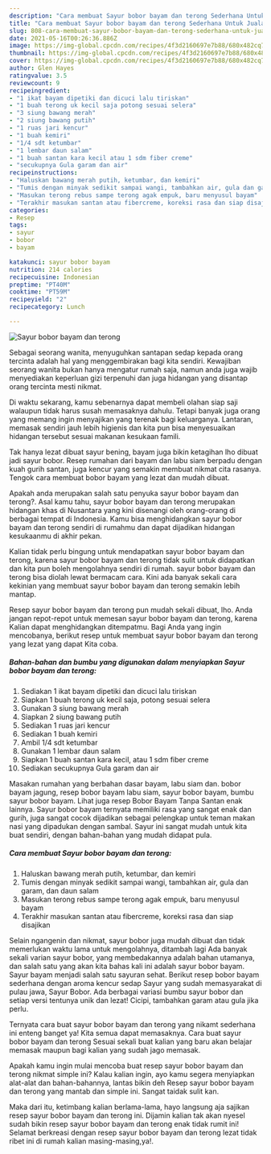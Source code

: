 ```yaml
---
description: "Cara membuat Sayur bobor bayam dan terong Sederhana Untuk Jualan"
title: "Cara membuat Sayur bobor bayam dan terong Sederhana Untuk Jualan"
slug: 808-cara-membuat-sayur-bobor-bayam-dan-terong-sederhana-untuk-jualan
date: 2021-05-16T00:26:36.886Z
image: https://img-global.cpcdn.com/recipes/4f3d2160697e7b88/680x482cq70/sayur-bobor-bayam-dan-terong-foto-resep-utama.jpg
thumbnail: https://img-global.cpcdn.com/recipes/4f3d2160697e7b88/680x482cq70/sayur-bobor-bayam-dan-terong-foto-resep-utama.jpg
cover: https://img-global.cpcdn.com/recipes/4f3d2160697e7b88/680x482cq70/sayur-bobor-bayam-dan-terong-foto-resep-utama.jpg
author: Glen Hayes
ratingvalue: 3.5
reviewcount: 9
recipeingredient:
- "1 ikat bayam dipetiki dan dicuci lalu tiriskan"
- "1 buah terong uk kecil saja potong sesuai selera"
- "3 siung bawang merah"
- "2 siung bawang putih"
- "1 ruas jari kencur"
- "1 buah kemiri"
- "1/4 sdt ketumbar"
- "1 lembar daun salam"
- "1 buah santan kara kecil atau 1 sdm fiber creme"
- "secukupnya Gula garam dan air"
recipeinstructions:
- "Haluskan bawang merah putih, ketumbar, dan kemiri"
- "Tumis dengan minyak sedikit sampai wangi, tambahkan air, gula dan garam, dan daun salam"
- "Masukan terong rebus sampe terong agak empuk, baru menyusul bayam"
- "Terakhir masukan santan atau fibercreme, koreksi rasa dan siap disajikan"
categories:
- Resep
tags:
- sayur
- bobor
- bayam

katakunci: sayur bobor bayam 
nutrition: 214 calories
recipecuisine: Indonesian
preptime: "PT40M"
cooktime: "PT59M"
recipeyield: "2"
recipecategory: Lunch

---
```



![Sayur bobor bayam dan terong](https://img-global.cpcdn.com/recipes/4f3d2160697e7b88/680x482cq70/sayur-bobor-bayam-dan-terong-foto-resep-utama.jpg)

Sebagai seorang wanita, menyuguhkan santapan sedap kepada orang tercinta adalah hal yang menggembirakan bagi kita sendiri. Kewajiban seorang  wanita bukan hanya mengatur rumah saja, namun anda juga wajib menyediakan keperluan gizi terpenuhi dan juga hidangan yang disantap orang tercinta mesti nikmat.

Di waktu  sekarang, kamu sebenarnya dapat membeli olahan siap saji walaupun tidak harus susah memasaknya dahulu. Tetapi banyak juga orang yang memang ingin menyajikan yang terenak bagi keluarganya. Lantaran, memasak sendiri jauh lebih higienis dan kita pun bisa menyesuaikan hidangan tersebut sesuai makanan kesukaan famili. 

Tak hanya lezat dibuat sayur bening, bayam juga bikin ketagihan lho dibuat jadi sayur bobor. Resep rumahan dari bayam dan labu siam berpadu dengan kuah gurih santan, juga kencur yang semakin membuat nikmat cita rasanya. Tengok cara membuat bobor bayam yang lezat dan mudah dibuat.

Apakah anda merupakan salah satu penyuka sayur bobor bayam dan terong?. Asal kamu tahu, sayur bobor bayam dan terong merupakan hidangan khas di Nusantara yang kini disenangi oleh orang-orang di berbagai tempat di Indonesia. Kamu bisa menghidangkan sayur bobor bayam dan terong sendiri di rumahmu dan dapat dijadikan hidangan kesukaanmu di akhir pekan.

Kalian tidak perlu bingung untuk mendapatkan sayur bobor bayam dan terong, karena sayur bobor bayam dan terong tidak sulit untuk didapatkan dan kita pun boleh mengolahnya sendiri di rumah. sayur bobor bayam dan terong bisa diolah lewat bermacam cara. Kini ada banyak sekali cara kekinian yang membuat sayur bobor bayam dan terong semakin lebih mantap.

Resep sayur bobor bayam dan terong pun mudah sekali dibuat, lho. Anda jangan repot-repot untuk memesan sayur bobor bayam dan terong, karena Kalian dapat menghidangkan ditempatmu. Bagi Anda yang ingin mencobanya, berikut resep untuk membuat sayur bobor bayam dan terong yang lezat yang dapat Kita coba.

<!--inarticleads1-->

##### Bahan-bahan dan bumbu yang digunakan dalam menyiapkan Sayur bobor bayam dan terong:

1. Sediakan 1 ikat bayam dipetiki dan dicuci lalu tiriskan
1. Siapkan 1 buah terong uk kecil saja, potong sesuai selera
1. Gunakan 3 siung bawang merah
1. Siapkan 2 siung bawang putih
1. Sediakan 1 ruas jari kencur
1. Sediakan 1 buah kemiri
1. Ambil 1/4 sdt ketumbar
1. Gunakan 1 lembar daun salam
1. Siapkan 1 buah santan kara kecil, atau 1 sdm fiber creme
1. Sediakan secukupnya Gula garam dan air


Masakan rumahan yang berbahan dasar bayam, labu siam dan. bobor bayam jagung, resep bobor bayam labu siam, sayur bobor bayam, bumbu sayur bobor bayam. Lihat juga resep Bobor Bayam Tanpa Santan enak lainnya. Sayur bobor bayam ternyata memiliki rasa yang sangat enak dan gurih, juga sangat cocok dijadikan sebagai pelengkap untuk teman makan nasi yang dipadukan dengan sambal. Sayur ini sangat mudah untuk kita buat sendiri, dengan bahan-bahan yang mudah didapat pula. 

<!--inarticleads2-->

##### Cara membuat Sayur bobor bayam dan terong:

1. Haluskan bawang merah putih, ketumbar, dan kemiri
1. Tumis dengan minyak sedikit sampai wangi, tambahkan air, gula dan garam, dan daun salam
1. Masukan terong rebus sampe terong agak empuk, baru menyusul bayam
1. Terakhir masukan santan atau fibercreme, koreksi rasa dan siap disajikan


Selain ngangenin dan nikmat, sayur bobor juga mudah dibuat dan tidak memerlukan waktu lama untuk mengolahnya, ditambah lagi Ada banyak sekali varian sayur bobor, yang membedakannya adalah bahan utamanya, dan salah satu yang akan kita bahas kali ini adalah sayur bobor bayam. Sayur bayam menjadi salah satu sayuran sehat. Berikut resep bobor bayam sederhana dengan aroma kencur sedap Sayur yang sudah memasyarakat di pulau jawa, Sayur Bobor. Ada berbagai variasi bumbu sayur bobor dan setiap versi tentunya unik dan lezat! Cicipi, tambahkan garam atau gula jika perlu. 

Ternyata cara buat sayur bobor bayam dan terong yang nikamt sederhana ini enteng banget ya! Kita semua dapat memasaknya. Cara buat sayur bobor bayam dan terong Sesuai sekali buat kalian yang baru akan belajar memasak maupun bagi kalian yang sudah jago memasak.

Apakah kamu ingin mulai mencoba buat resep sayur bobor bayam dan terong nikmat simple ini? Kalau kalian ingin, ayo kamu segera menyiapkan alat-alat dan bahan-bahannya, lantas bikin deh Resep sayur bobor bayam dan terong yang mantab dan simple ini. Sangat taidak sulit kan. 

Maka dari itu, ketimbang kalian berlama-lama, hayo langsung aja sajikan resep sayur bobor bayam dan terong ini. Dijamin kalian tak akan nyesel sudah bikin resep sayur bobor bayam dan terong enak tidak rumit ini! Selamat berkreasi dengan resep sayur bobor bayam dan terong lezat tidak ribet ini di rumah kalian masing-masing,ya!.

